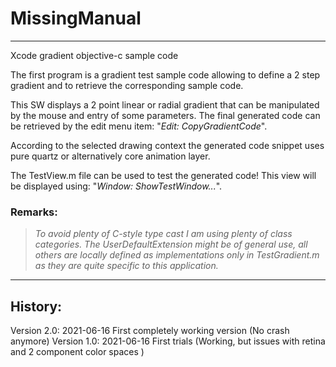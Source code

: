 # MissingManual
***
Xcode gradient objective-c sample code 

The first program is a gradient test sample code allowing to define a 2 step gradient and to retrieve the corresponding sample code. 

This SW displays a 2 point linear or radial gradient that can be manipulated by the mouse and entry of some parameters. The final generated code can be retrieved by the edit menu item: "_Edit: CopyGradientCode_".

According to the selected drawing context the generated code snippet uses pure quartz or alternatively core animation layer.

The TestView.m file can be used to test the generated code! This view will be displayed using: "_Window: ShowTestWindow..._".

### Remarks: 
> _To avoid plenty of C-style type cast I am using plenty of class categories. The UserDefaultExtension might be of general use, all others are locally defined as implementations only in TestGradient.m as they are quite specific to this application._

---
## History:
Version 2.0:    2021-06-16 First completely working version (No crash anymore)
Version 1.0:    2021-06-16 First trials (Working, but issues with retina and 2 component color spaces )


